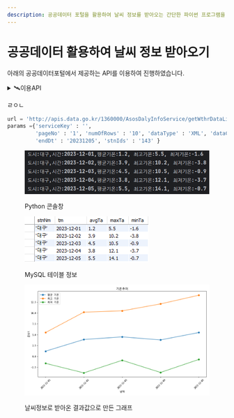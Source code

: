 ```yaml
---
description: 공공데이터 포털을 활용하여 날씨 정보를 받아오는 간단한 파이썬 프로그램을 구현하였습니다.
---
```


# 공공데이터 활용하여 날씨 정보 받아오기

아래의 공공데이터포털에서 제공하는 API를 이용하여 진행하였습니다.

<details>

<summary>🛰️이용API</summary>

[기상청\_지상(종관, ASOS) 일자료 조회서비스](https://www.data.go.kr/data/15059093/openapi.do)

</details>

ㄹㅇㄴ

```python
url = 'http://apis.data.go.kr/1360000/AsosDalyInfoService/getWthrDataList'
params ={'serviceKey' : '',
         'pageNo' : '1', 'numOfRows' : '10', 'dataType' : 'XML', 'dataCd' : 'ASOS', 'dateCd' : 'DAY', 'startDt' : '20231201',
         'endDt' : '20231205', 'stnIds' : '143' }
```

<figure><img src="../../../.gitbook/assets/콘솔창.PNG" alt=""><figcaption><p>Python 콘솔창</p></figcaption></figure>

<figure><img src="../../../.gitbook/assets/대구날씨.PNG" alt=""><figcaption><p>MySQL 테이블 정보</p></figcaption></figure>

<figure><img src="../../../.gitbook/assets/1.png" alt=""><figcaption><p>날씨정보로 받아온 결과값으로 만든 그래프</p></figcaption></figure>
